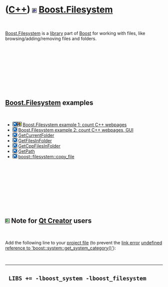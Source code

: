 
 

 

 

 

 

([C++](Cpp.md)) ![Boost](PicBoost.png) [Boost.Filesystem](CppFilesystem.md)
=============================================================================

 

[Boost.Filesystem](CppFilesystem.md) is a [library](CppLibrary.md)
part of [Boost](CppBoost.md) for working with files, like
browsing/adding/removing files and folders.

 

 

 

 

 

[Boost.Filesystem](CppFilesystem.md) examples
----------------------------------------------

 

-   ![Lubuntu](PicLubuntu.png)![Windows](PicWindows.png)
    [Boost.Filesystem example 1: count C++
    webpages](CppFilesystemExample1.md)
-   ![Lubuntu](PicLubuntu.png) [Boost.Filesystem example 2: count C++
    webpages, GUI](CppFilesystemExample2.md)
-   ![Lubuntu](PicLubuntu.png)
    [GetCurrentFolder](CppGetCurrentFolder.md)
-   ![Lubuntu](PicLubuntu.png)
    [GetFilesInFolder](CppGetFilesInFolder.md)
-   ![Lubuntu](PicLubuntu.png)
    [GetCppFilesInFolder](CppGetCppFilesInFolder.md)
-   ![Lubuntu](PicLubuntu.png) [GetPath](CppGetPath.md)
-   ![Lubuntu](PicLubuntu.png)
    [boost::filesystem::copy\_file](CppCopy_file.md)

 

 

 

 

 

![Qt Creator](PicQtCreator.png) Note for [Qt Creator](CppQtCreator.md) users
-----------------------------------------------------------------------------

 

Add the following line to your [project file](CppQtProjectFile.md) (to
prevent the [link error](CppLinkError.md) [undefined reference to
'boost::system::get\_system\_category()'](CppLinkErrorUndefinedReferenceToBoostSystemGet_system_category.md)):

 

  ----------------------------------------------
  ` LIBS += -lboost_system -lboost_filesystem`
  ----------------------------------------------

 

 

 

 

 

 

